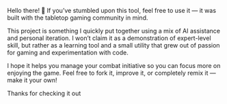 Hello there! 👋
If you’ve stumbled upon this tool, feel free to use it — it was built with the tabletop gaming community in mind.

This project is something I quickly put together using a mix of AI assistance and personal iteration. 
I won’t claim it as a demonstration of expert-level skill, but rather as a learning tool and a small utility that grew out of passion for gaming and experimentation with code.

I hope it helps you manage your combat initiative so you can focus more on enjoying the game.
Feel free to fork it, improve it, or completely remix it — make it your own!

Thanks for checking it out

